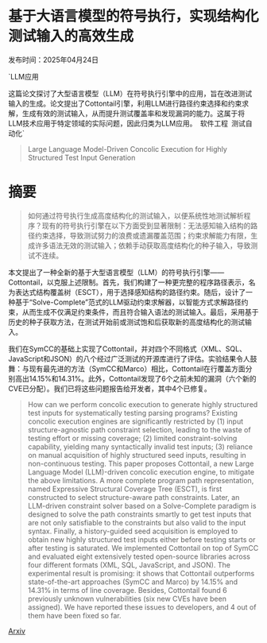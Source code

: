 # 基于大语言模型的符号执行，实现结构化测试输入的高效生成

发布时间：2025年04月24日

`LLM应用

这篇论文探讨了大型语言模型（LLM）在符号执行引擎中的应用，旨在改进测试输入的生成。论文提出了Cottontail引擎，利用LLM进行路径约束选择和约束求解，生成有效的测试输入，从而提升测试覆盖率和发现漏洞的能力。这属于将LLM技术应用于特定领域的实际问题，因此归类为LLM应用。` `软件工程` `测试自动化`

> Large Language Model-Driven Concolic Execution for Highly Structured Test Input Generation

# 摘要

> 如何通过符号执行生成高度结构化的测试输入，以便系统性地测试解析程序？现有的符号执行引擎在以下方面受到显著限制：无法感知输入结构的路径约束选择，导致测试努力的浪费或遗漏覆盖范围；约束求解能力有限，生成许多语法无效的测试输入；依赖手动获取高度结构化的种子输入，导致测试不连续。

本文提出了一种全新的基于大型语言模型（LLM）的符号执行引擎——Cottontail，以克服上述限制。首先，我们构建了一种更完整的程序路径表示，名为表达式结构覆盖树（ESCT），用于选择感知结构的路径约束。随后，设计了一种基于“Solve-Complete”范式的LLM驱动约束求解器，以智能方式求解路径约束，从而生成不仅满足约束条件，而且符合输入语法的测试输入。最后，采用基于历史的种子获取方法，在测试开始前或测试饱和后获取新的高度结构化的测试输入。

我们在SymCC的基础上实现了Cottontail，并对四个不同格式（XML、SQL、JavaScript和JSON）的八个经过广泛测试的开源库进行了评估。实验结果令人鼓舞：与现有最先进的方法（SymCC和Marco）相比，Cottontail在行覆盖方面分别高出14.15%和14.31%。此外，Cottontail发现了6个之前未知的漏洞（六个新的CVE已分配）。我们已将这些问题报告给开发者，其中4个已修复。


> How can we perform concolic execution to generate highly structured test inputs for systematically testing parsing programs? Existing concolic execution engines are significantly restricted by (1) input structure-agnostic path constraint selection, leading to the waste of testing effort or missing coverage; (2) limited constraint-solving capability, yielding many syntactically invalid test inputs; (3) reliance on manual acquisition of highly structured seed inputs, resulting in non-continuous testing.
  This paper proposes Cottontail, a new Large Language Model (LLM)-driven concolic execution engine, to mitigate the above limitations. A more complete program path representation, named Expressive Structural Coverage Tree (ESCT), is first constructed to select structure-aware path constraints. Later, an LLM-driven constraint solver based on a Solve-Complete paradigm is designed to solve the path constraints smartly to get test inputs that are not only satisfiable to the constraints but also valid to the input syntax. Finally, a history-guided seed acquisition is employed to obtain new highly structured test inputs either before testing starts or after testing is saturated.
  We implemented Cottontail on top of SymCC and evaluated eight extensively tested open-source libraries across four different formats (XML, SQL, JavaScript, and JSON). The experimental result is promising: it shows that Cottontail outperforms state-of-the-art approaches (SymCC and Marco) by 14.15% and 14.31% in terms of line coverage. Besides, Cottontail found 6 previously unknown vulnerabilities (six new CVEs have been assigned). We have reported these issues to developers, and 4 out of them have been fixed so far.

[Arxiv](https://arxiv.org/abs/2504.17542)